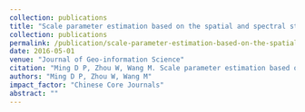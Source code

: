 ```yaml
---
collection: publications
title: "Scale parameter estimation based on the spatial and spectral statistics in high spatial resolution image segmentation"
collection: publications
permalink: /publication/scale-parameter-estimation-based-on-the-spatial-and-spectral-statistics-in-high-spatial-resolution-image-segmentation
date: 2016-05-01
venue: "Journal of Geo-information Science"
citation: "Ming D P, Zhou W, Wang M. Scale parameter estimation based on the spatial and spectral statistics in high spatial resolution image segmentation. Journal of Geo-information Science, 2016, 18(5):622-631."
authors: "Ming D P, Zhou W, Wang M"
impact_factor: "Chinese Core Journals"
abstract: ""
---
```

